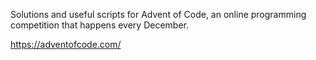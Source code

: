 Solutions and useful scripts for Advent of Code, an online programming competition that happens every December.

https://adventofcode.com/
